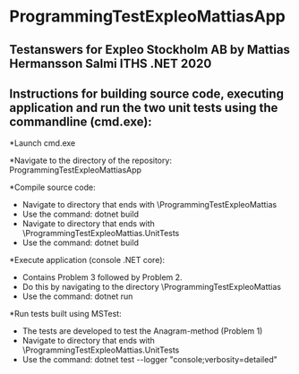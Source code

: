 # ProgrammingTestExpleoMattiasApp
 Testanswers for Expleo Stockholm AB by Mattias Hermansson Salmi ITHS .NET 2020
-----------------------------------------------------------------------------------------------------------------------
Instructions for building source code, executing application and run the two unit tests using the commandline (cmd.exe):
------------------------------------------------------------------------------------------------------------------------
*Launch cmd.exe

*Navigate to the directory of the repository: ProgrammingTestExpleoMattiasApp 

*Compile source code:
- Navigate to directory that ends with \ProgrammingTestExpleoMattias
- Use the command: dotnet build 
- Navigate to directory that ends with \ProgrammingTestExpleoMattias.UnitTests
- Use the command: dotnet build

*Execute application (console .NET core): 
- Contains Problem 3 followed by Problem 2. 
- Do this by navigating to the directory \ProgrammingTestExpleoMattias
- Use the command: dotnet run

*Run tests built using MSTest:
- The tests are developed to test the Anagram-method (Problem 1)
- Navigate to directory that ends with \ProgrammingTestExpleoMattias.UnitTests
- Use the command: dotnet test --logger "console;verbosity=detailed"
 